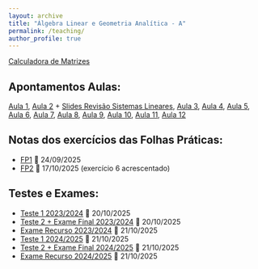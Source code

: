 ```yaml
---
layout: archive
title: "Álgebra Linear e Geometria Analítica - A"
permalink: /teaching/
author_profile: true
---
```



[Calculadora de Matrizes](https://matrixcalc.org/)

Apontamentos Aulas: 
------    
[Aula 1](https://juliana-cunha.github.io/files/Aula%201.pdf), [Aula 2](https://juliana-cunha.github.io/files/Aula%202.pdf) + [Slides Revisão Sistemas Lineares](https://juliana-cunha.github.io/files/Revis%C3%A3o_sistemas_lineares.pdf), [Aula 3](https://juliana-cunha.github.io/files/Aula%203.pdf), [Aula 4](https://juliana-cunha.github.io/files/Aula%204.pdf), [Aula 5](https://juliana-cunha.github.io/files/Aula%205.pdf), [Aula 6](https://juliana-cunha.github.io/files/Aula%206.pdf), [Aula 7](https://juliana-cunha.github.io/files/Aula%207.pdf), [Aula 8](https://juliana-cunha.github.io/files/Aula%208.pdf), [Aula 9](https://juliana-cunha.github.io/files/Aula%209.pdf), [Aula 10](https://juliana-cunha.github.io/files/Aula%2010.pdf), [Aula 11](https://juliana-cunha.github.io/files/Aula%2011.pdf), [Aula 12](https://juliana-cunha.github.io/files/Aula%2012.pdf)

Notas dos exercícios das Folhas Práticas:
------
- [FP1](https://juliana-cunha.github.io/files/FP1_res.pdf) 📅 24/09/2025
- [FP2](https://juliana-cunha.github.io/files/FP2_res.pdf) 📅 17/10/2025 (exercício 6 acrescentado)

Testes e Exames:
------
- [Teste 1 2023/2024](https://juliana-cunha.github.io/files/Teste1_2023.pdf) 📅 20/10/2025
- [Teste 2 + Exame Final 2023/2024](https://juliana-cunha.github.io/files/ExameFinal_2023.pdf) 📅 20/10/2025
- [Exame Recurso 2023/2024](https://juliana-cunha.github.io/files/Recurso_2023.pdf) 📅 21/10/2025
- [Teste 1 2024/2025](https://juliana-cunha.github.io/files/Teste1_2024.pdf) 📅 21/10/2025
- [Teste 2 + Exame Final 2024/2025](https://juliana-cunha.github.io/files/ExameFinal_2024.pdf) 📅 21/10/2025
- [Exame Recurso 2024/2025](https://juliana-cunha.github.io/files/Recurso_2024.pdf) 📅 21/10/2025


  


